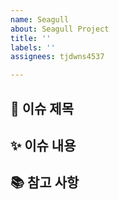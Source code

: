 ```yaml
---
name: Seagull
about: Seagull Project
title: ''
labels: ''
assignees: tjdwns4537

---
```


## 📌 이슈 제목

## ✨ 이슈 내용

## 📚 참고 사항
